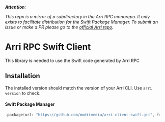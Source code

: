 _**Attention**:_

_This repo is a mirror of a subdirectory in the Arri RPC monorepo. It only exists to facilitate distribution for the Swift Package Manager. To submit an issue or make a PR please go to the [official Arri repo](https://github.com/modiimedia/arri)._

# Arri RPC Swift Client

This library is needed to use the Swift code generated by Arri RPC

## Installation

The installed version should match the version of your Arri CLI. Use `arri version` to check.

#### Swift Package Manager

```swift
.package(url: "https://github.com/modiimedia/arri-client-swift.git", from: "<your-arri-cli-version>")
```
